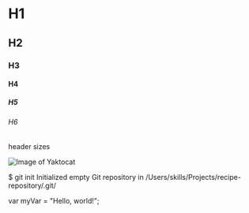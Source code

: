 # H1
## H2
### H3
#### H4
##### H5
###### H6

header sizes


![Image of Yaktocat](https://octodex.github.com/images/yaktocat.png)


$ git init
Initialized empty Git repository in /Users/skills/Projects/recipe-repository/.git/



var myVar = "Hello, world!";


